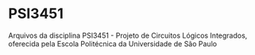 # PSI3451
Arquivos da disciplina PSI3451 - Projeto de Circuitos Lógicos Integrados, oferecida pela Escola Politécnica da Universidade de São Paulo
